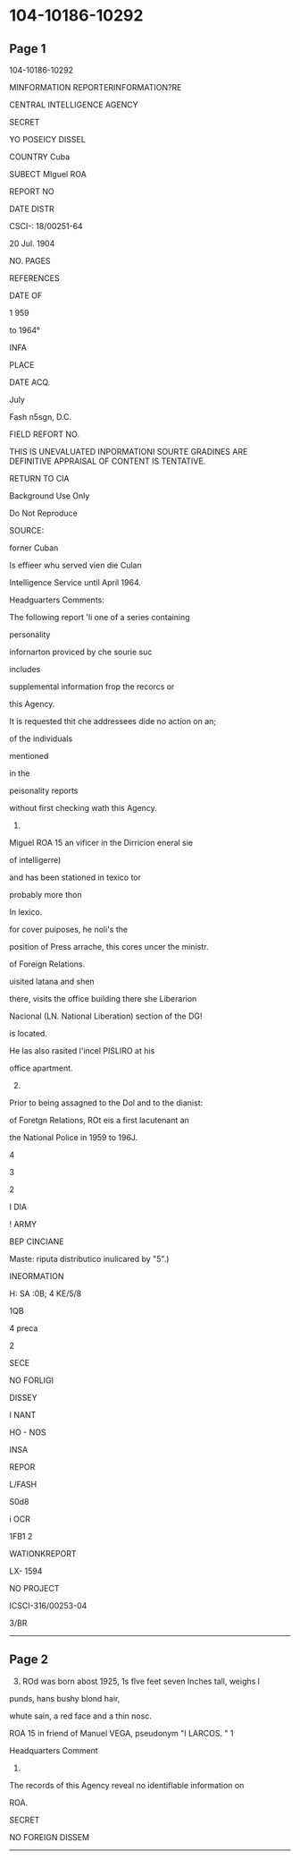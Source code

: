 # 104-10186-10292

## Page 1

104-10186-10292

MINFORMATION REPORTERINFORMATION?RE

CENTRAL INTELLIGENCE AGENCY

SECRET

YO POSEICY DISSEL

COUNTRY Cuba

SUBECT MIguel ROA

REPORT NO

DATE DISTR

CSCI-: 18/00251-64

20 Jul. 1904

NO. PAGES

REFERENCES

DATE OF

1 959

to 1964°

INFA

PLACE

DATE ACQ.

July

Fash n5sgn, D.C.

FIELD REFORT NO.

THIS IS UNEVALUATED INPORMATIONI SOURTE GRADINES ARE DEFINITIVE APPRAISAL OF CONTENT IS TENTATIVE.

RETURN TO CIA

Background Use Only

Do Not Reproduce

SOURCE:

forner Cuban

Is effieer whu served vien die Culan

Intelligence Service until April 1964.

Headguarters Comments:

The following report 'li one of a series containing

personality

infornarton proviced by che sourie suc

includes

supplemental information frop the recorcs or

this Agency.

It is requested thit che addressees dide no action on an;

of the individuals

mentioned

in the

peisonality reports

without first checking wath this Agency.

1.

Miguel ROA 15 an vificer in the Dirricion eneral sie

of intelligerre)

and has been stationed in texico tor

probably more thon

In lexico.

for cover puiposes, he noli's the

position of Press arrache, this cores uncer the ministr.

of Foreign Relations.

uisited latana and shen

there, visits the office building there she Liberarion

Nacional (LN. National Liberation) section of the DG!

is located.

He las also rasited l'incel PISLIRO at his

office apartment.

2.

Prior to being assagned to the Dol and to the dianist:

of Foretgn Relations, ROt eis a first lacutenant an

the National Police in 1959 to 196J.

4

3

2

I DIA

! ARMY

BEP CINCIANE

Maste: riputa distributico inulicared by "5".)

INEORMATION

H: SA :0B; 4 KE/5/8

1QB

4 preca

2

SECE

NO FORLIGI

DISSEY

I NANT

HO - NOS

INSA

REPOR

L/FASH

S0d8

i OCR

1FB1 2

WATIONKREPORT

LX- 1594

NO PROJECT

ICSCI-316/00253-04

3/BR

---

## Page 2

3. ROd was born abost 1925, 1s flve feet seven Inches tall, weighs l

punds, hans bushy blond hair,

whute sain, a red face and a thin nosc.

ROA 15 in friend of Manuel VEGA, pseudonym "I LARCOS. " 1

Headquarters Comment

1.

The records of this Agency reveal no identiflable information on

ROA.

SECRET

NO FOREIGN DISSEM

---

